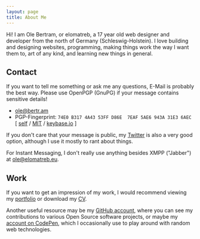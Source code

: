 ```yaml
---
layout: page
title: About Me
---
```


Hi! I am Ole Bertram, or elomatreb, a 17 year old web designer and developer 
from the north of Germany (Schleswig-Holstein). I love building and designing 
websites, programming, making things work the way I want them to, art of any 
kind, and learning new things in general.

## Contact

If you want to tell me something or ask me any questions, E-Mail is probably 
the best way. Please use OpenPGP (GnuPG) if your message contains sensitive 
details!

<ul class="email">
	<li><a href="mailto:ole@bertr.am">ole@bertr.am</a></li>
	<li>PGP-Fingerprint: <code title="Fingerprint">74E0 B317 4A43 53FF D86E  7EAF 5AE6 943A 31E3 6AEC</code> [ <a href="/files/pgp/public_key.txt">self</a> / <a href="http://pgp.mit.edu:11371/pks/lookup?op=get&search=0x5AE6943A31E36AEC">MIT</a> / <a href="https://keybase.io/elomatreb">keybase.io</a> ]</li>
</ul>

If you don't care that your message is public, my [Twitter][twitter] is also a 
very good option, although I use it mostly to rant about things.

For Instant Messaging, I don't really use anything besides XMPP ("Jabber")
at [ole@elomatreb.eu][xmpp].

## Work

If you want to get an impression of my work, I would recommend viewing my 
[portfolio][portfolio] or download my [CV][cv].

Another useful resource may be my [GitHub account][github], where you can see 
my contributions to various Open Source software projects, or maybe my 
[account on CodePen][codepen], which I occasionally use to play around with 
random web technologies.

[twitter]: 	https://twitter.com/elomatreb
[xmpp]:		xmpp:ole@elomatreb.eu
[github]: 	https://github.com/elomatreb
[codepen]: 	http://codepen.io/elomatreb
[portfolio]: /work/
[cv]:		/files/cv_ole_bertram.pdf
